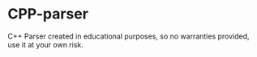 # CPP-parser
C++ Parser created in educational purposes, so no warranties provided, use it at your own risk.
